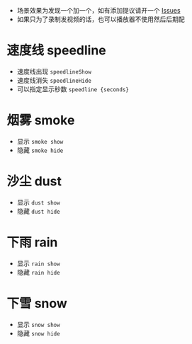 - 场景效果为发现一个加一个，如有添加提议请开一个 [Issues](https://github.com/Tualin14/baPlayer/issues)
- 如果只为了录制发视频的话，也可以播放器不使用然后后期配

# 速度线 speedline
- 速度线出现 `speedlineShow`
- 速度线消失 `speedlineHide`
- 可以指定显示秒数 `speedline {seconds}`

# 烟雾 smoke

- 显示 `smoke show`
- 隐藏 `smoke hide`

# 沙尘 dust

- 显示 `dust show`
- 隐藏 `dust hide`

# 下雨 rain

- 显示 `rain show`
- 隐藏 `rain hide`

# 下雪 snow

- 显示 `snow show`
- 隐藏 `snow hide`